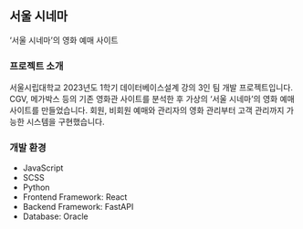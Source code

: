 ## 서울 시네마
‘서울 시네마’의 영화 예매 사이트

### 프로젝트 소개
서울시립대학교 2023년도 1학기 데이터베이스설계 강의 3인 팀 개발 프로젝트입니다.
CGV, 메가박스 등의 기존 영화관 사이트를 분석한 후 가상의 ‘서울 시네마’의 영화 예매 사이트를 만들었습니다. 회원, 비회원 예매와 관리자의 영화 관리부터 고객 관리까지 가능한 시스템을 구현했습니다.

### 개발 환경
- JavaScript
- SCSS
- Python
- Frontend Framework: React
- Backend Framework: FastAPI
- Database: Oracle
